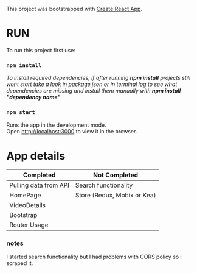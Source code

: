 This project was bootstrapped with [Create React App](https://github.com/facebook/create-react-app).

# RUN

To run this project first use:

### `npm install`

*To install required dependencies, if after running **npm install** projects still wont start take a look in package.json or in terminal log to see what dependencies are missing and install them manually with **npm install "dependency name"***

### `npm start`

Runs the app in the development mode.<br>
Open [http://localhost:3000](http://localhost:3000) to view it in the browser.


# App details

| Completed    | Not Completed |
| ----------- | ----------- |
| Pulling data from API     | Search functionality     |
| HomePage   |Store (Redux, Mobix or Kea)       |
| VideoDetails   |  
| Bootstrap  |  
| Router Usage  | 

### notes
I started search functionality but I had problems with CORS policy so i scraped it.
